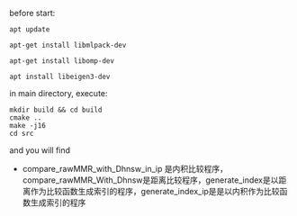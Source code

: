 before start:
```
apt update 

apt-get install libmlpack-dev

apt-get install libomp-dev

apt install libeigen3-dev

```
in main directory, execute:
```
mkdir build && cd build
cmake ..
make -j16
cd src
```
and you will find 

- compare_rawMMR_with_Dhnsw_in_ip 是内积比较程序，compare_rawMMR_With_Dhnsw是距离比较程序，generate_index是以距离作为比较函数生成索引的程序，generate_index_ip是是以内积作为比较函数生成索引的程序